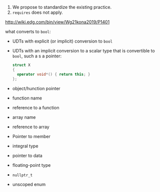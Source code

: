 1. We propose to standardize the existing practice.
2. `requires` does not apply.

http://wiki.edg.com/bin/view/Wg21kona2019/P1401

what converts to `bool`:
* UDTs with explicit (or implicit) conversion to `bool`
* UDTs with an implicit conversion to a scalar type that is convertible to `bool`, such a s a pointer:

  ```c++
  struct X
  {
    operator void*() { return this; }
  };
  ```
* object/hunction pointer
* function name
* reference to a function
* array name
* reference to array
* Pointer to member
* integral type
* pointer to data
* floating-point type
* `nullptr_t`
* unscoped enum
